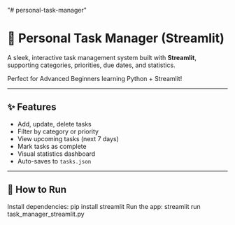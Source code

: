 "# personal-task-manager" 
# 📝 Personal Task Manager (Streamlit)

A sleek, interactive task management system built with **Streamlit**, supporting categories, priorities, due dates, and statistics.

Perfect for Advanced Beginners learning Python + Streamlit!

---

## ✨ Features

- Add, update, delete tasks
- Filter by category or priority
- View upcoming tasks (next 7 days)
- Mark tasks as complete
- Visual statistics dashboard
- Auto-saves to `tasks.json`

---

## 🚀 How to Run

Install dependencies:
  pip install streamlit
Run the app:
streamlit run task_manager_streamlit.py
